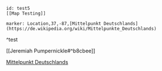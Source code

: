 ```leaflet
id: test5
[[Map Testing]]

marker: Location,37,-87,[Mittelpunkt Deutschlands](https://de.wikipedia.org/wiki/Mittelpunkte_Deutschlands)

```
^test

[[Jeremiah Pumpernickle#^b8cbee]]

[Mittelpunkt Deutschlands](https://www.youtube.com)
